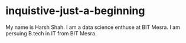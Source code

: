 # inquistive-just-a-beginning
My name is Harsh Shah. I am a data science enthuse at BIT Mesra.
I am persuing B.tech in IT from BIT Mesra.

